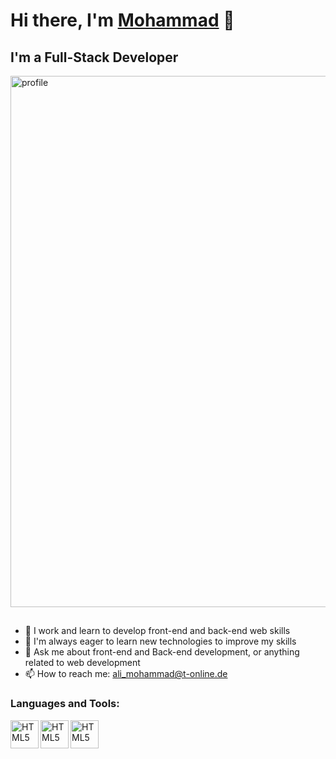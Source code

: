 # Hi there, I'm [Mohammad](🧑‍💻) 👋

## I'm a Full-Stack Developer

 <img align="center" alt="profile" width="850px" src="https://github.com/mohammadxxali/README.md/blob/main/icons/profile.jpg" />

##
- 🔭 I work and learn to develop front-end and back-end web skills
- 🌱 I'm always eager to learn new technologies to improve my skills
- 💬 Ask me about front-end and Back-end development, or anything related to web development
- 📫 How to reach me: [ali_mohammad@t-online.de]()

### Languages and Tools:

<img align="left" alt="HTML5" width="45px" src="https://github.com/mohammadxxali/README.md/blob/main/icons/html-5.png" />
<img align="left" alt="HTML5" width="45px" src="https://github.com/mohammadxxali/README.md/blob/main/icons/css-3.png" />
<img align="left" alt="HTML5" width="45px" src="https://github.com/mohammadxxali/README.md/blob/main/icons/js.png" />


